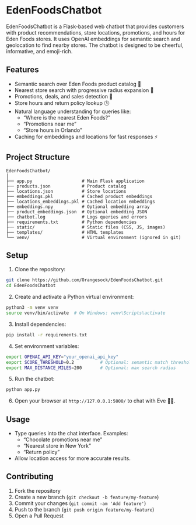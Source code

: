 # EdenFoodsChatbot

EdenFoodsChatbot is a Flask-based web chatbot that provides customers with product recommendations, store locations, 
promotions, and hours for Eden Foods stores. It uses OpenAI embeddings for semantic search and geolocation to find nearby 
stores. The chatbot is designed to be cheerful, informative, and emoji-rich.

## Features

- Semantic search over Eden Foods product catalog 🌟  
- Nearest store search with progressive radius expansion 📍  
- Promotions, deals, and sales detection 🥑  
- Store hours and return policy lookup 🕒  
- Natural language understanding for queries like:
  - “Where is the nearest Eden Foods?”  
  - “Promotions near me”  
  - “Store hours in Orlando”  
- Caching for embeddings and locations for fast responses ⚡  

## Project Structure

```
EdenFoodsChatbot/
│
├── app.py                   # Main Flask application
├── products.json            # Product catalog
├── locations.json           # Store locations
├── embeddings.pkl           # Cached product embeddings
├── locations_embeddings.pkl # Cached location embeddings
├── embeddings.npy           # Optional embedding array
├── product_embeddings.json  # Optional embedding JSON
├── chatbot.log              # Logs queries and errors
├── requirements.txt         # Python dependencies
├── static/                  # Static files (CSS, JS, images)
├── templates/               # HTML templates
└── venv/                    # Virtual environment (ignored in git)
```

## Setup

1. Clone the repository:

```bash
git clone https://github.com/Orangesock/EdenFoodsChatbot.git
cd EdenFoodsChatbot
```

2. Create and activate a Python virtual environment:

```bash
python3 -m venv venv
source venv/bin/activate  # On Windows: venv\Scripts\activate
```

3. Install dependencies:

```bash
pip install -r requirements.txt
```

4. Set environment variables:

```bash
export OPENAI_API_KEY="your_openai_api_key"
export SCORE_THRESHOLD=0.2          # Optional: semantic match threshold
export MAX_DISTANCE_MILES=200       # Optional: max search radius
```

5. Run the chatbot:

```bash
python app.py
```

6. Open your browser at `http://127.0.0.1:5000/` to chat with Eve 🥬✨.

## Usage

- Type queries into the chat interface. Examples:
  - “Chocolate promotions near me”  
  - “Nearest store in New York”  
  - “Return policy”  
- Allow location access for more accurate results.

## Contributing

1. Fork the repository  
2. Create a new branch (`git checkout -b feature/my-feature`)  
3. Commit your changes (`git commit -am 'Add feature'`)  
4. Push to the branch (`git push origin feature/my-feature`)  
5. Open a Pull Request  

